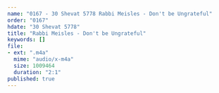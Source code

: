 ```yaml
---
name: "0167 - 30 Shevat 5778 Rabbi Meisles - Don't be Ungrateful"
order: "0167"
hdate: "30 Shevat 5778"
title: "Rabbi Meisles - Don't be Ungrateful"
keywords: []
file:
- ext: ".m4a"
  mime: "audio/x-m4a"
  size: 1009464
  duration: "2:1"
published: true
---
```


